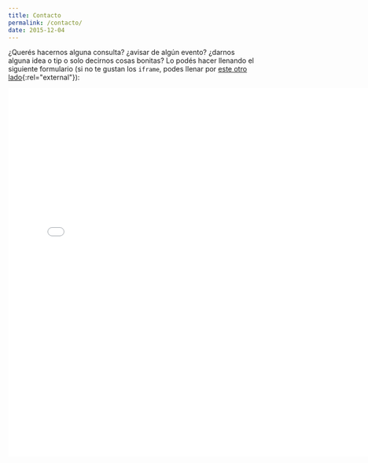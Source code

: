 ```yaml
---
title: Contacto
permalink: /contacto/
date: 2015-12-04
---
```


¿Querés hacernos alguna consulta? ¿avisar de algún evento? ¿darnos alguna idea o tip o solo decirnos cosas bonitas? Lo podés hacer llenando el siguiente formulario (si no te gustan los ``iframe``, podes llenar por [este otro lado]({{site.social.form_contacto}}){:rel="external"}):

<iframe src="{{site.social.form_contacto | replace:"/viewform",""}}?embedded=true" width="760" height="750" frameborder="0" marginheight="0" marginwidth="0">Loading...</iframe>

